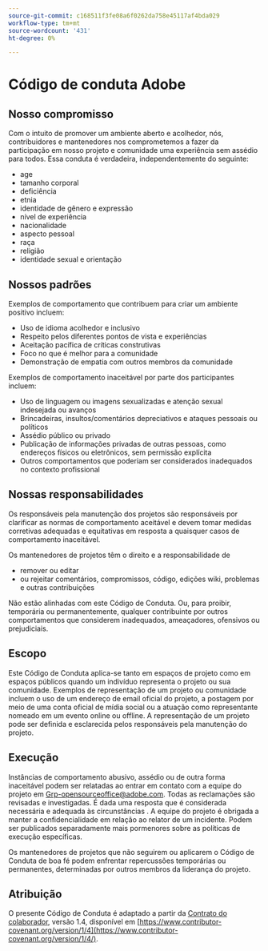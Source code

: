 ```yaml
---
source-git-commit: c168511f3fe08a6f0262da758e45117af4bda029
workflow-type: tm+mt
source-wordcount: '431'
ht-degree: 0%

---
```

# Código de conduta Adobe

## Nosso compromisso

Com o intuito de promover um ambiente aberto e acolhedor, nós, contribuidores e mantenedores nos comprometemos a fazer da participação em nosso projeto e comunidade uma experiência sem assédio para todos. Essa conduta é verdadeira, independentemente do seguinte:

* age
* tamanho corporal
* deficiência
* etnia
* identidade de gênero e expressão
* nível de experiência
* nacionalidade
* aspecto pessoal
* raça
* religião
* identidade sexual e orientação

## Nossos padrões

Exemplos de comportamento que contribuem para criar um ambiente positivo incluem:

* Uso de idioma acolhedor e inclusivo
* Respeito pelos diferentes pontos de vista e experiências
* Aceitação pacífica de críticas construtivas
* Foco no que é melhor para a comunidade
* Demonstração de empatia com outros membros da comunidade

Exemplos de comportamento inaceitável por parte dos participantes incluem:

* Uso de linguagem ou imagens sexualizadas e atenção sexual indesejada ou avanços
* Brincadeiras, insultos/comentários depreciativos e ataques pessoais ou políticos
* Assédio público ou privado
* Publicação de informações privadas de outras pessoas, como endereços físicos ou eletrônicos, sem permissão explícita
* Outros comportamentos que poderiam ser considerados inadequados no contexto profissional

## Nossas responsabilidades

Os responsáveis pela manutenção dos projetos são responsáveis por clarificar as normas de comportamento aceitável e devem tomar medidas corretivas adequadas e equitativas em resposta a quaisquer casos de comportamento inaceitável.

Os mantenedores de projetos têm o direito e a responsabilidade de

* remover ou editar
* ou rejeitar comentários, compromissos, código, edições wiki, problemas e outras contribuições

Não estão alinhadas com este Código de Conduta. Ou, para proibir, temporária ou permanentemente, qualquer contribuinte por outros comportamentos que considerem inadequados, ameaçadores, ofensivos ou prejudiciais.

## Escopo

Este Código de Conduta aplica-se tanto em espaços de projeto como em espaços públicos quando um indivíduo representa o projeto ou sua comunidade. Exemplos de representação de um projeto ou comunidade incluem o uso de um endereço de email oficial do projeto, a postagem por meio de uma conta oficial de mídia social ou a atuação como representante nomeado em um evento online ou offline. A representação de um projeto pode ser definida e esclarecida pelos responsáveis pela manutenção do projeto.

## Execução

Instâncias de comportamento abusivo, assédio ou de outra forma inaceitável podem ser relatadas ao entrar em contato com a equipe do projeto em Grp-opensourceoffice@adobe.com. Todas as reclamações são revisadas e investigadas. É dada uma resposta que é considerada necessária e adequada às circunstâncias . A equipe do projeto é obrigada a manter a confidencialidade em relação ao relator de um incidente. Podem ser publicados separadamente mais pormenores sobre as políticas de execução específicas.

Os mantenedores de projetos que não seguirem ou aplicarem o Código de Conduta de boa fé podem enfrentar repercussões temporárias ou permanentes, determinadas por outros membros da liderança do projeto.

## Atribuição

O presente Código de Conduta é adaptado a partir da [Contrato do colaborador](https://www.contributor-covenant.org/), versão 1.4, disponível em [https://www.contributor-covenant.org/version/1/4](https://www.contributor-covenant.org/version/1/4/).
